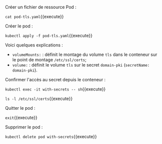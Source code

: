 Créer un fichier de ressource Pod :

`cat pod-tls.yaml`{{execute}}

Créer le pod :

`kubectl apply -f pod-tls.yaml`{{execute}}

Voici quelques explications :
- `volumeMounts:` : définit le montage du volume `tls` dans le conteneur sur le point de montage `/etc/ssl/certs`;
- `volume:` : définit le volume `tls` sur le secret `domain-pki` (`secretName: domain-pki`).
  
Confirmer l'accès au secret depuis le conteneur :

`kubectl exec -it with-secrets -- sh`{{execute}}

`ls -l /etc/ssl/certs`{{execute}}

Quitter le pod :

`exit`{{execute}}

Supprimer le pod :

`kubectl delete pod with-secrets`{{execute}}
